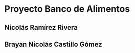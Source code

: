# **Proyecto Banco de Alimentos**
## **Nicolás Ramírez Rivera**
## **Brayan Nicolás Castillo Gómez**
